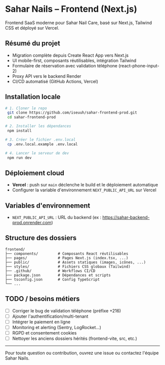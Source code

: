 # Sahar Nails – Frontend (Next.js)

Frontend SaaS moderne pour Sahar Nail Care, basé sur Next.js, Tailwind CSS et déployé sur Vercel.

## Résumé du projet
- Migration complète depuis Create React App vers Next.js
- UI mobile-first, composants réutilisables, intégration Tailwind
- Formulaire de réservation avec validation téléphone (react-phone-input-2)
- Proxy API vers le backend Render
- CI/CD automatisé (GitHub Actions, Vercel)

## Installation locale

```bash
# 1. Cloner le repo
 git clone https://github.com/iseuuh/sahar-frontend-prod.git
 cd sahar-frontend-prod

# 2. Installer les dépendances
 npm install

# 3. Créer le fichier .env.local
 cp .env.local.example .env.local

# 4. Lancer le serveur de dev
 npm run dev
```

## Déploiement cloud
- **Vercel** : push sur `main` déclenche le build et le déploiement automatique
- Configurer la variable d'environnement `NEXT_PUBLIC_API_URL` sur Vercel

## Variables d'environnement
- `NEXT_PUBLIC_API_URL` : URL du backend (ex : https://sahar-backend-prod.onrender.com)

## Structure des dossiers

```
frontend/
├── components/         # Composants React réutilisables
├── pages/              # Pages Next.js (index.tsx, ...)
├── public/             # Assets statiques (images, icônes, ...)
├── styles/             # Fichiers CSS globaux (Tailwind)
├── .github/            # Workflows CI/CD
├── package.json        # Dépendances et scripts
├── tsconfig.json       # Config TypeScript
└── ...
```

## TODO / besoins métiers
- [ ] Corriger le bug de validation téléphone (préfixe +216)
- [ ] Ajouter l'authentification/multi-tenant
- [ ] Intégrer le paiement en ligne
- [ ] Monitoring et alerting (Sentry, LogRocket...)
- [ ] RGPD et consentement cookies
- [ ] Nettoyer les anciens dossiers hérités (frontend-vite, src, etc.)

---

Pour toute question ou contribution, ouvrez une issue ou contactez l'équipe Sahar Nails.
